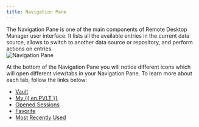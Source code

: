 ```yaml
---
title: Navigation Pane
---
```

The Navigation Pane is one of the main components of Remote Desktop Manager user interface. It lists all the available entries in the current data source, allows to switch to another data source or repository, and perform actions on entries.  
![Navigation Pane](/img/en/rdm/mac/clip10566.png) 

At the bottom of the Navigation Pane you will notice different icons which will open different view/tabs in your Navigation Pane. To learn more about each tab, follow the links below:  

* [Vault](/rdm/mac/commands/view/vaults/) 
* [My {{ en.PVLT }}](/rdm/mac/user-interface/navigation-pane/user-vault/) 
* [Opened Sessions](/rdm/mac/commands/view/opened-sessions/) 
* [Favorite](/rdm/mac/user-interface/navigation-pane/favorite-entries/) 
* [Most Recently Used](/rdm/mac/user-interface/navigation-pane/most-recently-used-entries/) 